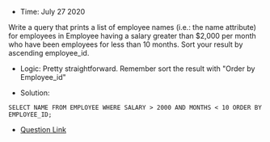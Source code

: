 * Time: July 27 2020

Write a query that prints a list of employee names (i.e.: the name attribute) for employees in Employee having a salary greater than $2,000 per month who have been employees for less than 10 months. 
Sort your result by ascending employee_id.

* Logic: Pretty straightforward. Remember sort the result with "Order by Employee_id"

* Solution:
```
SELECT NAME FROM EMPLOYEE WHERE SALARY > 2000 AND MONTHS < 10 ORDER BY EMPLOYEE_ID;

```

* [Question Link](https://www.hackerrank.com/challenges/salary-of-employees/problem)

